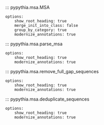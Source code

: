 
::: pypythia.msa.MSA

    options:
        show_root_heading: true
        merge_init_into_class: false
        group_by_category: true
        modernize_annotations: true

::: pypythia.msa.parse_msa

    options:
        show_root_heading: true
        modernize_annotations: true

::: pypythia.msa.remove_full_gap_sequences

    options:
        show_root_heading: true
        modernize_annotations: true

::: pypythia.msa.deduplicate_sequences

    options:
        show_root_heading: true
        modernize_annotations: true
